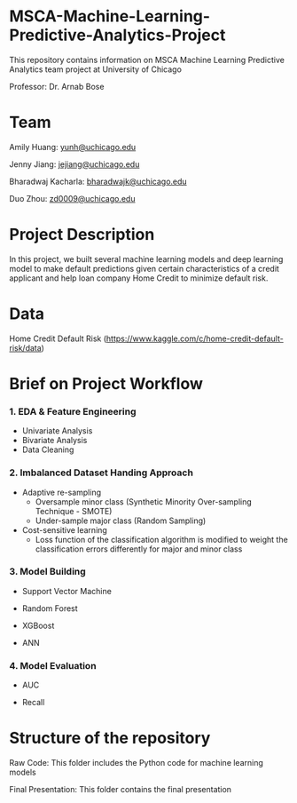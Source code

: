 # MSCA-Machine-Learning-Predictive-Analytics-Project
This repository contains information on MSCA Machine Learning Predictive Analytics team project at University of Chicago

Professor: Dr. Arnab Bose

# Team
Amily Huang: yunh@uchicago.edu

Jenny Jiang: jejiang@uchicago.edu 

Bharadwaj Kacharla: bharadwajk@uchicago.edu

Duo Zhou: zd0009@uchicago.edu


# Project Description
In this project, we built several machine learning models and deep learning model to make default predictions given certain characteristics of a credit applicant and help loan company Home Credit to minimize default risk.

# Data
Home Credit Default Risk (https://www.kaggle.com/c/home-credit-default-risk/data)

# Brief on Project Workflow
### 1. EDA & Feature Engineering
- Univariate Analysis
- Bivariate Analysis
- Data Cleaning

### 2. Imbalanced Dataset Handing Approach
- Adaptive re-sampling
  * Oversample minor class (Synthetic Minority Over-sampling Technique - SMOTE)
  * Under-sample major class (Random Sampling)
- Cost-sensitive learning
  * Loss function of the classification algorithm is modified to weight the classification errors differently for major and minor class

### 3. Model Building
- Support Vector Machine

- Random Forest

- XGBoost

- ANN

### 4. Model Evaluation
- AUC

- Recall

# Structure of the repository
Raw Code: This folder includes the Python code for machine learning models

Final Presentation: This folder contains the final presentation

